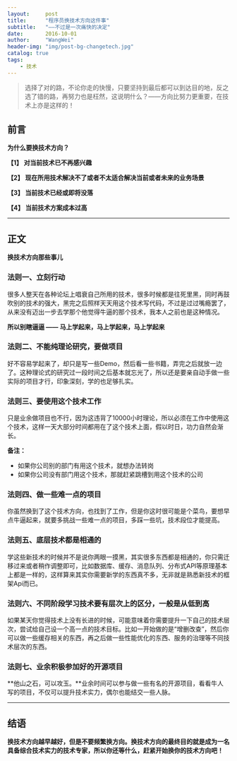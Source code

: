 ```yaml
---
layout:     post
title:      "程序员换技术方向这件事"
subtitle:   "——不过是一次痛快的决定"
date:       2016-10-01
author:     "WangWei"
header-img: "img/post-bg-changetech.jpg"
catalog: true
tags:
    - 技术
---
```



> 选择了对的路，不论你走的快慢，只要坚持到最后都可以到达目的地，反之选了错的路，再努力也是枉然，这说明什么？——方向比努力更重要，在技术上亦是这样的！

## 前言

**为什么要换技术方向？**

**【1】 对当前技术已不再感兴趣**

**【2】 现在所用技术解决不了或者不太适合解决当前或者未来的业务场景**

**【3】 当前技术已经或即将没落**

**【4】 当前技术方案成本过高**

---

## 正文

**换技术方向那些事儿**

### 法则一、立刻行动

很多人整天在各种论坛上唱衰自己所用的技术，很多时候都是往死里黑，同时再鼓吹别的技术的强大，黑完之后照样天天用这个技术写代码，不过是过过嘴瘾罢了，从来没有迈出一步去学那个他觉得牛逼的那个技术，我本人之前也是这种情况。

**所以别瞎逼逼 —— 马上学起来，马上学起来，马上学起来**

### 法则二、不能纯理论研究，要做项目

好不容易学起来了，却只是写一些Demo，然后看一些书籍，弄完之后就放一边了。这种理论式的研究过一段时间之后基本就忘光了，所以还是要亲自动手做一些实际的项目才行，印象深刻，学的也足够扎实。

### 法则三、要使用这个技术工作

只是业余做项目也不行，因为这违背了10000小时理论，所以必须在工作中使用这个技术，这样一天大部分时间都用在了这个技术上面，假以时日，功力自然会渐长。

**备注：**

* 如果你公司别的部门有用这个技术，就想办法转岗
* 如果你公司没有部门用这个技术，那就赶紧跳槽到用这个技术的公司

### 法则四、做一些难一点的项目

你虽然换到了这个技术方向，也找到了工作，但是你这时很可能是个菜鸟，要想早点牛逼起来，就要多挑战一些难一点的项目，多踩一些坑，技术段位才能提高。

### 法则五、底层技术都是相通的

学这些新技术的时候并不是说你两眼一摸黑，其实很多东西都是相通的，你只需迁移过来或者稍作调整即可，比如数据库、缓存、消息队列、分布式API等原理基本上都是一样的，这样算来其实你需要新学的东西真不多，无非就是熟悉新技术的框架Api而已。

### 法则六、不同阶段学习技术要有层次上的区分，一般是从低到高

如果某天你觉得技术上没有长进的时候，可能意味着你需要提升一下自己的技术层次，尝试给自己设一个高一点的技术目标。比如一开始做的是“增删改查”，然后你可以做一些缓存相关的东西，再之后做一些性能优化的东西、服务的治理等不同技术层次的东西。

### 法则七、业余积极参加好的开源项目

**他山之石，可以攻玉。**业余时间可以参与做一些有名的开源项目，看看牛人写的项目，不仅可以提升技术实力，偶尔也能结交一些人脉。

---

## 结语

**换技术方向越早越好，但是不要频繁换方向。换技术方向的最终目的就是成为一名具备综合技术实力的技术专家，所以你还等什么，赶紧开始换你的技术方向吧！**
